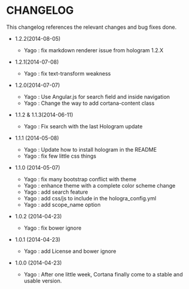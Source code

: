 CHANGELOG
=========

This changelog references the relevant changes and bug fixes done.

* 1.2.2(2014-08-05)
  * Yago : fix markdown renderer issue from hologram 1.2.X

* 1.2.1(2014-07-08)
  * Yago : fix text-transform weakness

* 1.2.0(2014-07-07)
  * Yago : Use Angular.js for search field and inside navigation
  * Yago : Change the way to add cortana-content class

* 1.1.2 & 1.1.3(2014-06-11)
  * Yago : Fix search with the last Hologram update

* 1.1.1 (2014-05-08)
  * Yago : Update how to install hologram in the README
  * Yago : fix few little css things

* 1.1.0 (2014-05-07)
  * Yago : fix many bootstrap conflict with theme
  * Yago : enhance theme with a complete color scheme change
  * Yago : add search feature
  * Yago : add css/js to include in the hologra_config.yml
  * Yago : add scope_name option

* 1.0.2 (2014-04-23)
  * Yago : fix bower ignore

* 1.0.1 (2014-04-23)
  * Yago : add License and bower ignore

* 1.0.0 (2014-04-23)
  * Yago : After one little week, Cortana finally come to a stable and usable version.
